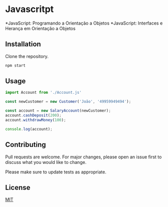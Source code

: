 # Javascritpt

*JavaScript: Programando a Orientação a Objetos
*JavaScript: Interfaces e Herança em Orientação a Objetos

## Installation

Clone the repository.

```bash
npm start

```

## Usage

```javascript
import Account from './Account.js'

const newCustomer = new Customer('João', '49959949494');

const account = new SalaryAccount(newCustomer);
account.cashDeposit(200);
account.withdrawMoney(100);

console.log(account);
```

## Contributing
Pull requests are welcome. For major changes, please open an issue first to discuss what you would like to change.

Please make sure to update tests as appropriate.

## License
[MIT](https://choosealicense.com/licenses/mit/)
